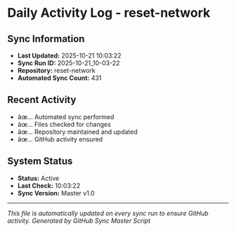 ﻿# Daily Activity Log - reset-network

## Sync Information
- **Last Updated:** 2025-10-21 10:03:22
- **Sync Run ID:** 2025-10-21_10-03-22
- **Repository:** reset-network
- **Automated Sync Count:** 431

## Recent Activity
- âœ… Automated sync performed
- âœ… Files checked for changes
- âœ… Repository maintained and updated
- âœ… GitHub activity ensured

## System Status
- **Status:** Active
- **Last Check:** 10:03:22
- **Sync Version:** Master v1.0

---
*This file is automatically updated on every sync run to ensure GitHub activity.*
*Generated by GitHub Sync Master Script*
